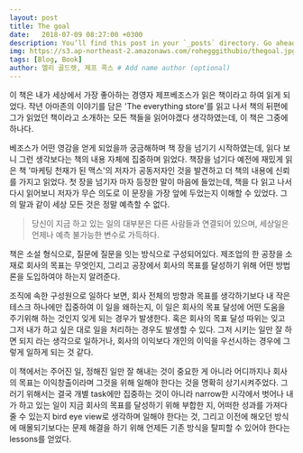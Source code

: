 ```yaml
---
layout: post
title: The goal
date:   2018-07-09 08:27:00 +0300
description: You’ll find this post in your `_posts` directory. Go ahead and edit it and re-build the site to see your changes. # Add post description (optional)
img: https://s3.ap-northeast-2.amazonaws.com/rohegggithubio/thegoal.jpg  # Add image post (optional)
tags: [Blog, Book]
author: 엘리 골드렛, 제프 콕스 # Add name author (optional)
---
```


이 책은 내가 세상에서 가장 좋아하는 경영자 제프베조스가 읽은 책이라고 하여 읽게 되었다. 작년 아마존의 이야기를 담은 'The everything store'를 읽고 나서 책의 뒤편에 그가 읽었던 책이라고 소개하는 모든 책들을 읽어야겠다 생각하였는데, 이 책은 그중에 하나다.

베조스가 어떤 영감을 얻게 되었을까 궁금해하며 책 장을 넘기기 시작하였는데, 읽다 보니 그런 생각보다는 책의 내용 자체에 집중하며 읽었다. 책장을 넘기다 예전에 재밌게 읽은 책 '마케팅 천재가 된 맥스'의 저자가 공동저자인 것을 발견하고 더 책의 내용에 신뢰를 가지고 읽었다. 첫 장을 넘기자 마자 등장한 말이 마음에 들었는데, 책을 다 읽고 나서 다시 읽어보니 저자가 무슨 의도로 이 문장을 가장 앞에 두었는지 이해할 수 있었다. 그의 말과 같이 세상 모든 것은 정말 예측할 수 없다.

>당신이 지금 하고 있는 일의 대부분은 다른 사람들과 연결되어 있으며, 세상일은 언제나 예측 불가능한 변수로 가득하다.

책은 소설 형식으로, 질문에 질문을 잇는 방식으로 구성되어있다. 제조업의 한 공장을 소재로 회사의 목표는 무엇인지, 그리고 공장에서 회사의 목표를 달성하기 위해 어떤 방법론을 도입하여야 하는지 알려준다.

조직에 속한 구성원으로 일하다 보면, 회사 전체의 방향과 목표를 생각하기보다 내 작은 테스크 하나에만 집중하여 이 일을 왜하는지, 이 일은 회사의 목표 달성에 어떤 도움을 주기위해 하는 것인지 잊게 되는 경우가 발생한다. 혹은 회사의 목표 달성 따위는 잊고 그저 내가 하고 싶은 대로 일을 처리하는 경우도 발생할 수 있다. 그저 시키는 일만 잘 하면 되지 라는 생각으로 일하거나, 회사의 이익보다 개인의 이익을 우선시하는 경우에 그렇게 일하게 되는 것 같다.

이 책에서는 주어진 일, 정해진 일만 잘 해내는 것이 중요한 게 아니라 어디까지나 회사의 목표는 이익창출이라며 그것을 위해 일해야 한다는 것을 명확히 상기시켜주었다. 그러기 위해서는 결국 개별 task에만 집중하는 것이 아니라 narrow한 시각에서 벗어나 내가 하고 있는 일이 지금 회사의 목표를 달성하기 위해 부합한 지, 어떠한 성과를 가져다줄 수 있는지 bird eye view로 생각하며 일해야 한다는 것, 그리고 이전에 해오던 방식에 매몰되기보다는 문제 해결을 하기 위해 언제든 기존 방식을 탈피할 수 있어야 한다는 lessons를 얻었다.
